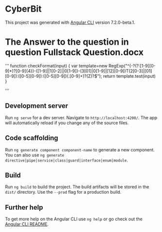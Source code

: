 # CyberBit

This project was generated with [Angular CLI](https://github.com/angular/angular-cli) version 7.2.0-beta.1.



# The Answer to the question in question Fullstack Question.docx

'''
function checkFormat(input) {
    var template=new RegExp("^(-?(?:[1-9][0-9]*)?[0-9]{4})-([1-9]||1[0-2]||0[1-9])-(3[01]|0[1-9]|[12][0-9])T(2[0-3]|[01][0-9]):([0-5][0-9]):([0-5][0-9])(.[0-9]+)?(Z)?$");
    return template.test(input)
}


'''

## Development server

Run `ng serve` for a dev server. Navigate to `http://localhost:4200/`. The app will automatically reload if you change any of the source files.

## Code scaffolding

Run `ng generate component component-name` to generate a new component. You can also use `ng generate directive|pipe|service|class|guard|interface|enum|module`.

## Build

Run `ng build` to build the project. The build artifacts will be stored in the `dist/` directory. Use the `--prod` flag for a production build.


## Further help

To get more help on the Angular CLI use `ng help` or go check out the [Angular CLI README](https://github.com/angular/angular-cli/blob/master/README.md).

